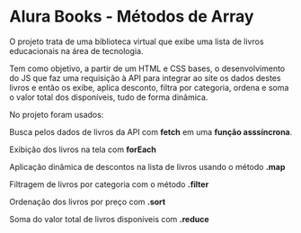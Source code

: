 # Alura Books - Métodos de Array

O projeto trata de uma biblioteca virtual que exibe uma lista de livros educacionais na área de tecnologia.

Tem como objetivo, a partir de um HTML e CSS bases, o desenvolvimento do JS que faz uma requisição à API para integrar ao site os dados destes livros e então os exibe, aplica desconto, filtra por categoria, ordena e soma o valor total dos disponíveis, tudo de forma dinâmica.

No projeto foram usados:

Busca pelos dados de livros da API com **fetch** em uma **função asssíncrona**.

Exibição dos livros na tela com **forEach**

Aplicação dinâmica de descontos na lista de livros usando o método **.map**

Filtragem de livros por categoria com o método **.filter**

Ordenação dos livros por preço com **.sort**

Soma do valor total de livros disponíveis com **.reduce**